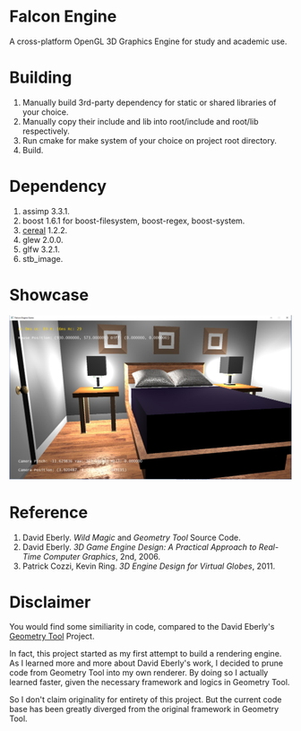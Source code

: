 Falcon Engine
===
A cross-platform OpenGL 3D Graphics Engine for study and academic use.

Building
===
1. Manually build 3rd-party dependency for static or shared libraries of your choice.
2. Manually copy their include and lib into root/include and root/lib respectively.
3. Run cmake for make system of your choice on project root directory.
4. Build.

Dependency
===
1. assimp 3.3.1.
2. boost 1.6.1 for boost-filesystem, boost-regex, boost-system.
3. [cereal](https://github.com/USCiLab/cereal) 1.2.2.
4. glew 2.0.0.
5. glfw 3.2.1.
6. stb_image.

Showcase
===
![Bedroom](case/Showcase.jpg)

Reference
===
1. David Eberly. *Wild Magic* and *Geometry Tool* Source Code.
2. David Eberly. *3D Game Engine Design: A Practical Approach to Real-Time Computer Graphics*, 2nd, 2006.
3. Patrick Cozzi, Kevin Ring. *3D Engine Design for Virtual Globes*, 2011.

Disclaimer
===
You would find some similiarity in code, compared to the David Eberly's [Geometry Tool](https://www.geometrictools.com/)
Project. 

In fact, this project started as my first attempt to build a rendering engine.
As I learned more and more about David Eberly's work, I decided to prune code from 
Geometry Tool into my own renderer. By doing so I actually learned faster, given 
the necessary framework and logics in Geometry Tool.

So I don't claim originality for entirety of this project. But the current code base
has been greatly diverged from the original framework in Geometry Tool.
